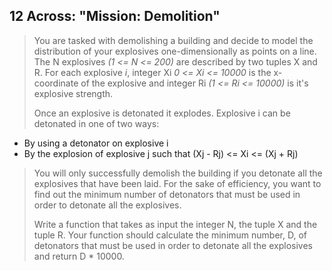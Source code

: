 ## 12 Across: "Mission: Demolition"

>You are tasked with demolishing a building and decide to model the distribution of your explosives one-dimensionally as points on a line. The N explosives <i>(1 <= N <= 200)</i> are described by two tuples X and R. For each explosive <i>i</i>, integer Xi <i>0 <= Xi <= 10000</i> is the x-coordinate of the explosive and integer Ri <i>(1 <= Ri <= 10000)</i> is it's explosive strength.
>
>Once an explosive is detonated it explodes. Explosive i can be detonated in one of two ways:
- By using a detonator on explosive i
- By the explosion of explosive j such that (Xj - Rj) <= Xi <= (Xj + Rj)
>
>You will only successfully demolish the building if you detonate all the explosives that have been laid. For the sake of efficiency, you want to find out the minimum number of detonators that must be used in order to detonate all the explosives.
>
>Write a function that takes as input the integer N, the tuple X and the tuple R. Your function should calculate the minimum number, D, of detonators that must be used in order to detonate all the explosives and return D * 10000.
